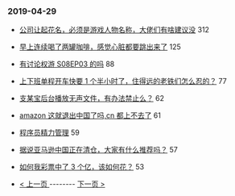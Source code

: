 ### 2019-04-29 
- [公司让起花名，必须是游戏人物名称，大佬们有啥建议没](https://www.v2ex.com/t/559752) 312
- [早上连续喝了两罐咖啡，感觉心脏都要跳出来了](https://www.v2ex.com/t/559675) 125
- [有讨论权游 S08EP03 的吗](https://www.v2ex.com/t/559735) 88
- [上下班单程开车快要 1 个半小时了，住得远的老铁们怎么忍的？](https://www.v2ex.com/t/559709) 77
- [支某宝后台播放无声文件，有办法禁止么？](https://www.v2ex.com/t/559636) 62
- [amazon 这就退出中国了吗,cn 都上不去了](https://www.v2ex.com/t/559717) 61
- [程序员精力管理](https://www.v2ex.com/t/559646) 59
- [据说亚马逊中国正在清仓，大家有什么推荐吗？](https://www.v2ex.com/t/559749) 57
- [如何我彩票中了 3 个亿，该如何花？](https://www.v2ex.com/t/559803) 53 

- [ < 上一页 ](https://github.com/able8/v2ex-hot-record/blob/master/2019-04-28.md) -------- [ 下一页 > ](https://github.com/able8/v2ex-hot-record/blob/master/2019-04-30.md)